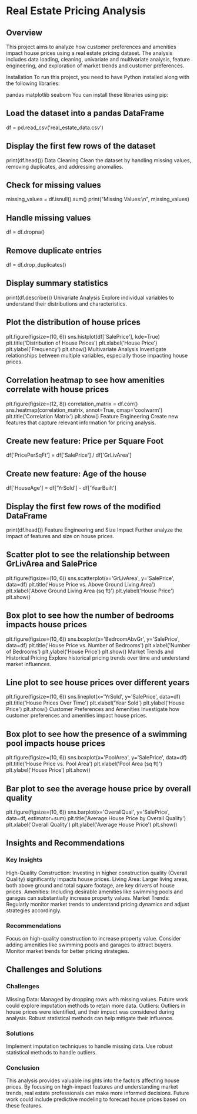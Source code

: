 # Real Estate Pricing Analysis

## Overview

This project aims to analyze how customer preferences and amenities impact house prices using a real estate pricing dataset. The analysis includes data loading, cleaning, univariate and multivariate analysis, feature engineering, and exploration of market trends and customer preferences.

Installation
To run this project, you need to have Python installed along with the following libraries:

pandas
matplotlib
seaborn
You can install these libraries using pip:

## Load the dataset into a pandas DataFrame
df = pd.read_csv('real_estate_data.csv')

## Display the first few rows of the dataset
print(df.head())
Data Cleaning
Clean the dataset by handling missing values, removing duplicates, and addressing anomalies.

## Check for missing values
missing_values = df.isnull().sum()
print("Missing Values:\n", missing_values)

## Handle missing values
df = df.dropna()

## Remove duplicate entries
df = df.drop_duplicates()

## Display summary statistics
print(df.describe())
Univariate Analysis
Explore individual variables to understand their distributions and characteristics.

## Plot the distribution of house prices
plt.figure(figsize=(10, 6))
sns.histplot(df['SalePrice'], kde=True)
plt.title('Distribution of House Prices')
plt.xlabel('House Price')
plt.ylabel('Frequency')
plt.show()
Multivariate Analysis
Investigate relationships between multiple variables, especially those impacting house prices.

## Correlation heatmap to see how amenities correlate with house prices
plt.figure(figsize=(12, 8))
correlation_matrix = df.corr()
sns.heatmap(correlation_matrix, annot=True, cmap='coolwarm')
plt.title('Correlation Matrix')
plt.show()
Feature Engineering
Create new features that capture relevant information for pricing analysis.

## Create new feature: Price per Square Foot
df['PricePerSqFt'] = df['SalePrice'] / df['GrLivArea']

## Create new feature: Age of the house
df['HouseAge'] = df['YrSold'] - df['YearBuilt']

## Display the first few rows of the modified DataFrame
print(df.head())
Feature Engineering and Size Impact
Further analyze the impact of features and size on house prices.

## Scatter plot to see the relationship between GrLivArea and SalePrice
plt.figure(figsize=(10, 6))
sns.scatterplot(x='GrLivArea', y='SalePrice', data=df)
plt.title('House Price vs. Above Ground Living Area')
plt.xlabel('Above Ground Living Area (sq ft)')
plt.ylabel('House Price')
plt.show()

## Box plot to see how the number of bedrooms impacts house prices
plt.figure(figsize=(10, 6))
sns.boxplot(x='BedroomAbvGr', y='SalePrice', data=df)
plt.title('House Price vs. Number of Bedrooms')
plt.xlabel('Number of Bedrooms')
plt.ylabel('House Price')
plt.show()
Market Trends and Historical Pricing
Explore historical pricing trends over time and understand market influences.

## Line plot to see house prices over different years
plt.figure(figsize=(10, 6))
sns.lineplot(x='YrSold', y='SalePrice', data=df)
plt.title('House Prices Over Time')
plt.xlabel('Year Sold')
plt.ylabel('House Price')
plt.show()
Customer Preferences and Amenities
Investigate how customer preferences and amenities impact house prices.

## Box plot to see how the presence of a swimming pool impacts house prices
plt.figure(figsize=(10, 6))
sns.boxplot(x='PoolArea', y='SalePrice', data=df)
plt.title('House Price vs. Pool Area')
plt.xlabel('Pool Area (sq ft)')
plt.ylabel('House Price')
plt.show()

## Bar plot to see the average house price by overall quality
plt.figure(figsize=(10, 6))
sns.barplot(x='OverallQual', y='SalePrice', data=df, estimator=sum)
plt.title('Average House Price by Overall Quality')
plt.xlabel('Overall Quality')
plt.ylabel('Average House Price')
plt.show()

## Insights and Recommendations

### Key Insights
High-Quality Construction: Investing in higher construction quality (Overall Quality) significantly impacts house prices.
Living Area: Larger living areas, both above ground and total square footage, are key drivers of house prices.
Amenities: Including desirable amenities like swimming pools and garages can substantially increase property values.
Market Trends: Regularly monitor market trends to understand pricing dynamics and adjust strategies accordingly.

### Recommendations
Focus on high-quality construction to increase property value.
Consider adding amenities like swimming pools and garages to attract buyers.
Monitor market trends for better pricing strategies.

## Challenges and Solutions

### Challenges
Missing Data: Managed by dropping rows with missing values. Future work could explore imputation methods to retain more data.
Outliers: Outliers in house prices were identified, and their impact was considered during analysis. Robust statistical methods can help mitigate their influence.

### Solutions
Implement imputation techniques to handle missing data.
Use robust statistical methods to handle outliers.

### Conclusion
This analysis provides valuable insights into the factors affecting house prices. By focusing on high-impact features and understanding market trends, real estate professionals can make more informed decisions. Future work could include predictive modeling to forecast house prices based on these features.
